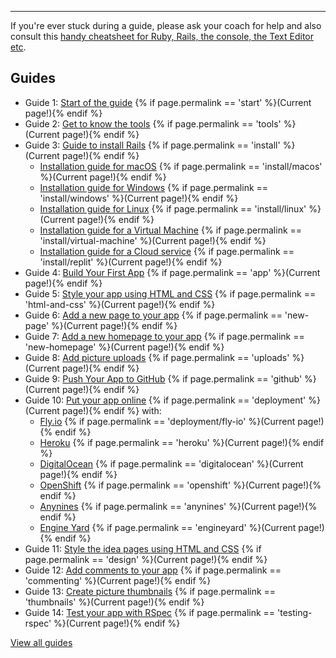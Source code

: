 <hr>

If you're ever stuck during a guide, please ask your coach for help and also consult this [handy cheatsheet for Ruby, Rails, the console, the Text Editor etc](https://www.pragtob.info/rails-beginner-cheatsheet/).

## Guides

* Guide 1: [Start of the guide](/start) {% if page.permalink == 'start' %}(Current page!){% endif %}
* Guide 2: [Get to know the tools](/tools) {% if page.permalink == 'tools' %}(Current page!){% endif %}
* Guide 3: [Guide to install Rails](/install) {% if page.permalink == 'install' %}(Current page!){% endif %}
  - [Installation guide for macOS](/install/macos) {% if page.permalink == 'install/macos' %}(Current page!){% endif %}
  - [Installation guide for Windows](/install/windows) {% if page.permalink == 'install/windows' %}(Current page!){% endif %}
  - [Installation guide for Linux](/install/linux) {% if page.permalink == 'install/linux' %}(Current page!){% endif %}
  - [Installation guide for a Virtual Machine](/install/virtual-machine) {% if page.permalink == 'install/virtual-machine' %}(Current page!){% endif %}
  - [Installation guide for a Cloud service](/install/replit) {% if page.permalink == 'install/replit' %}(Current page!){% endif %}
* Guide 4: [Build Your First App](/app) {% if page.permalink == 'app' %}(Current page!){% endif %}
* Guide 5: [Style your app using HTML and CSS](/html-and-css) {% if page.permalink == 'html-and-css' %}(Current page!){% endif %}
* Guide 6: [Add a new page to your app](/new-page) {% if page.permalink == 'new-page' %}(Current page!){% endif %}
* Guide 7: [Add a new homepage to your app](/new-homepage) {% if page.permalink == 'new-homepage' %}(Current page!){% endif %}
* Guide 8: [Add picture uploads](/uploads) {% if page.permalink == 'uploads' %}(Current page!){% endif %}
* Guide 9: [Push Your App to GitHub](/github) {% if page.permalink == 'github' %}(Current page!){% endif %}
* Guide 10: [Put your app online](/deployment) {% if page.permalink == 'deployment' %}(Current page!){% endif %} with:
  - [Fly.io](/deployment/fly-io) {% if page.permalink == 'deployment/fly-io' %}(Current page!){% endif %}
  - [Heroku](/heroku) {% if page.permalink == 'heroku' %}(Current page!){% endif %}
  - [DigitalOcean](/digitalocean) {% if page.permalink == 'digitalocean' %}(Current page!){% endif %}
  - [OpenShift](/openshift) {% if page.permalink == 'openshift' %}(Current page!){% endif %}
  - [Anynines](/anynines) {% if page.permalink == 'anynines' %}(Current page!){% endif %}
  - [Engine Yard](/engineyard) {% if page.permalink == 'engineyard' %}(Current page!){% endif %}
* Guide 11: [Style the idea pages using HTML and CSS](/design) {% if page.permalink == 'design' %}(Current page!){% endif %}
* Guide 12: [Add comments to your app](/commenting) {% if page.permalink == 'commenting' %}(Current page!){% endif %}
* Guide 13: [Create picture thumbnails](/thumbnails) {% if page.permalink == 'thumbnails' %}(Current page!){% endif %}
* Guide 14: [Test your app with RSpec](/testing-rspec) {% if page.permalink == 'testing-rspec' %}(Current page!){% endif %}

[View all guides](/)
